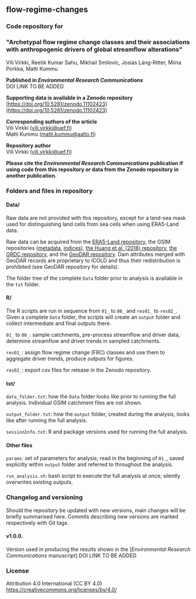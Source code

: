 ## flow-regime-changes

### Code repository for

### "Archetypal flow regime change classes and their associations with anthropogenic drivers of global streamflow alterations"

Vili Virkki, Reetik Kumar Sahu, Mikhail Smilovic,
Josias Láng-Ritter, Miina Porkka, Matti Kummu

**Published in _Environmental Research Communications_**  
DOI LINK TO BE ADDED

**Supporting data is available in a Zenodo repository**  
[https://doi.org/10.5281/zenodo.11102423](https://doi.org/10.5281/zenodo.11102423)

**Corresponding authors of the article**  
Vili Virkki (vili.virkki@uef.fi)  
Matti Kummu (matti.kummu@aalto.fi)

**Repository author**  
Vili Virkki (vili.virkki@uef.fi)

**Please cite the _Environmental Research Communications_ publication if
using code from this repository or data from the Zenodo repository in
another publication.**

### Folders and files in repository

#### Data/

Raw data are not provided with this repository, except for a land-sea mask used
for distinguishing land cells from sea cells when using ERA5-Land data.

Raw data can be acquired from the
[ERA5-Land repository](https://cds.climate.copernicus.eu/datasets/reanalysis-era5-land-monthly-means?tab=overview),
the GSIM repositories
([metadata](https://doi.pangaea.de/10.1594/PANGAEA.887477), 
[indices](https://doi.pangaea.de/10.1594/PANGAEA.887470)),
[the Huang et al. (2018) repository](https://zenodo.org/records/1209296),
[the GRDC repository](https://portal.grdc.bafg.de/applications/public.html?publicuser=PublicUser#dataDownload/StationCatalogue), and the
[GeoDAR repository](https://zenodo.org/records/6163413). Dam attributes
merged with GeoDAR records are proprietary to ICOLD and thus their redistribution
is prohibited (see GeoDAR repository for details).

The folder tree of the complete `Data` folder prior to analysis is available
in the `txt` folder.

#### R/

The R scripts are run in sequence from `01_` to `08_` and `res01_` to `res02_`.
Given a complete `Data` folder, the scripts will create an `output` folder and
collect intermediate and final outputs there.

`01_` to `08_`: sample catchments, pre-process streamflow and driver data,
determine streamflow and driver trends in sampled catchments.

`res01_`: assign flow regime change (FRC) classes and use them to aggregate
driver trends, produce outputs for figures.

`res02_`: export csv files for release in the Zenodo repository.

#### txt/

`data_folder.txt`: how the `Data` folder looks like prior to running the full
analysis. Individual GSIM catchment files are not shown.

`output_folder.txt`: how the `output` folder, created during the analysis, looks
like after running the full analysis.

`sessionInfo.txt`: R and package versions used for running the full analysis.

#### Other files

`params`: set of parameters for analysis; read in the beginning of `01_`, saved
explicitly within `output` folder and referred to throughout the analysis.

`run_analysis.sh`: bash script to execute the full analysis at once; silently
overwrites existing outputs.

### Changelog and versioning

Should the repository be updated with new versions, main changes will be briefly
summarised here. Commits describing new versions are marked respectively with
Git tags.

#### v1.0.0.

Version used in producing the results shown in the
[_Environmental Research Communications_ manuscript] DOI LINK TO BE ADDED

### License

Attribution 4.0 International (CC BY 4.0)  
https://creativecommons.org/licenses/by/4.0/

